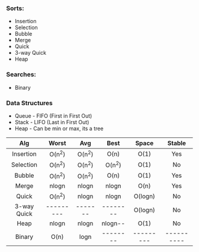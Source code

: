 ### Sorts:
* Insertion
* Selection
* Bubble
* Merge		
* Quick
* 3-way Quick
* Heap

### Searches:
* Binary		

### Data Structures
* Queue - FIFO (First in First Out)
* Stack - LIFO (Last in First Out)
* Heap - Can be min or max, its a tree



Alg        |  Worst  |  Avg  |  Best  |  Space  |  Stable  |
:---------:|:-------:|:-----:|:------:|:-------:|:--------:|
Insertion  |  O(n<sup>2</sup>) |O(n<sup>2</sup>) | O(n)   |   O(1)  |  Yes  |
Selection  |  O(n<sup>2</sup>) |O(n<sup>2</sup>) | O(n<sup>2</sup>) |   O(1)  |  No  |
Bubble     |  O(n<sup>2</sup>) |O(n<sup>2</sup>) | O(n)   |   O(1)  |  Yes  |
Merge      |  nlogn  | nlogn | nlogn  |   O(n)  | Yes |
Quick      |  O(n<sup>2</sup>) | nlogn | nlogn  | O(logn) |  No  |
3-way Quick|---------|-------|--------| O(logn) |  No  |
Heap       |  nlogn  | nlogn | nlogn--|   O(1)  |  No  |
Binary     |  O(n)   |  logn |--------|---------|----------|